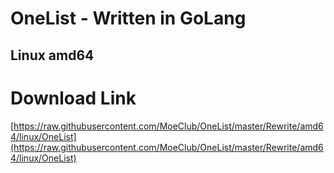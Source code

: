 # OneList - Written in GoLang
## Linux amd64
# Download Link
[https://raw.githubusercontent.com/MoeClub/OneList/master/Rewrite/amd64/linux/OneList](https://raw.githubusercontent.com/MoeClub/OneList/master/Rewrite/amd64/linux/OneList)
